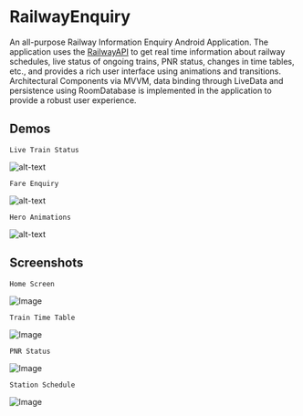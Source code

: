 # RailwayEnquiry
 
An all-purpose Railway Information Enquiry Android Application.
The application uses the [RailwayAPI](https://railwayapi.com/) to get real time information about railway schedules, live status of ongoing trains, PNR status, changes in time tables, etc., and provides a rich user interface using animations and transitions. 
Architectural Components via MVVM, data binding through LiveData and persistence using RoomDatabase is implemented in the application to provide a robust user experience.

## Demos  
  
```
Live Train Status  
```
![alt-text](https://i.ibb.co/m9DFmnc/ezgif-7-28d8dcd62e33.gif)  
  
```
Fare Enquiry  
```  
![alt-text](https://i.ibb.co/rmS0s6S/ezgif-7-dfaa66e608f2.gif)  
  
```
Hero Animations  
```
![alt-text](https://i.ibb.co/fpnGZ0r/ezgif-7-1518e41c1a40.gif)  

  
  
## Screenshots
  
```
Home Screen  
```
![Image](https://i.ibb.co/wsY22vq/Screenshot-20200217-142054-1581930262-77605.jpg "Home Screen")  
  
```
Train Time Table  
```  
![Image](https://i.ibb.co/RBHmVWB/Screenshot-20200217-135515-1581930581-59005.jpg "Train Time Table")  
  
```
PNR Status  
```
![Image](https://i.ibb.co/Tbvy6b9/Screenshot-20200217-144930-1581931276-10127.jpg  "PNR Status Page")  
  
```
Station Schedule  
```  
![Image](https://i.ibb.co/sWbWJTG/Screenshot-20200217-135652-1581931393-36406.jpg "Station Schedule")  

